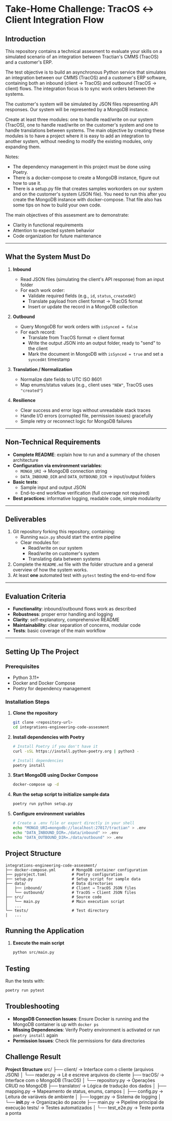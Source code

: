# Take-Home Challenge: TracOS ↔ Client Integration Flow

## Introduction

This repository contains a technical assesment to evaluate your skills on a simulated scenario of an integration between Tractian's CMMS (TracOS) and a customer's ERP.

The test objective is to build an asynchronous Python service that simulates an integration between our CMMS (TracOS) and a customer's ERP software, containing both an inbound (client → TracOS) and outbound (TracOS → client) flows. The integration focus is to sync work orders between the systems.

The customer's system will be simulated by JSON files representing API responses. Our system will be represented by a MongoDB instance.

Create at least three modules: one to handle read/write on our system (TracOS), one to handle read/write on the customer's system and one to handle translations between systems. The main objective by creating these modules is to have a project where it is easy to add an integration to another system, without needing to modify the existing modules, only expanding them.

Notes: 
- The dependency management in this project must be done using Poetry.
- There is a docker-compose to create a MongoDB instance, figure out how to use it.
- There is a setup.py file that creates samples workorders on our system and on the customer's system (JSON file). You need to run this after you create the MongoDB instance with docker-compose. That file also has some tips on how to build your own code.

The main objectives of this assesment are to demonstrate:

- Clarity in functional requirements  
- Attention to expected system behavior  
- Code organization for future maintenance  

---

## What the System Must Do

1. **Inbound**  
   - Read JSON files (simulating the client's API response) from an input folder  
   - For each work order:  
     - Validate required fields (e.g., `id`, `status`, `createdAt`)  
     - Translate payload from client format → TracOS format  
     - Insert or update the record in a MongoDB collection  

2. **Outbound**  
   - Query MongoDB for work orders with `isSynced = false`  
   - For each record:  
     - Translate from TracOS format → client format  
     - Write the output JSON into an output folder, ready to "send" to the client  
     - Mark the document in MongoDB with `isSynced = true` and set a `syncedAt` timestamp  

3. **Translation / Normalization**  
   - Normalize date fields to UTC ISO 8601  
   - Map enums/status values (e.g., client uses `"NEW"`, TracOS uses `"created"`)  

4. **Resilience**  
   - Clear success and error logs without unreadable stack traces  
   - Handle I/O errors (corrupted file, permission issues) gracefully  
   - Simple retry or reconnect logic for MongoDB failures  

---

## Non-Technical Requirements

- **Complete README**: explain how to run and a summary of the chosen architecture
- **Configuration via environment variables**:  
  - `MONGO_URI` → MongoDB connection string  
  - `DATA_INBOUND_DIR` and `DATA_OUTBOUND_DIR` → input/output folders  
- **Basic tests**:  
  - Sample input and output JSON  
  - End-to-end workflow verification (full coverage not required)  
- **Best practices**: informative logging, readable code, simple modularity  

---

## Deliverables

1. Git repository forking this repository, containing:  
   - Running `main.py` should start the entire pipeline  
   - Clear modules for:  
     - Read/write on our system
     - Read/write on customer's system
     - Translating data between systems
2. Complete the `README.md` file with the folder structure and a general overview of how the system works.  
3. At least **one** automated test with `pytest` testing the end-to-end flow  

---
## Evaluation Criteria

- **Functionality**: inbound/outbound flows work as described  
- **Robustness**: proper error handling and logging  
- **Clarity**: self-explanatory, comprehensive README  
- **Maintainability**: clear separation of concerns, modular code  
- **Tests**: basic coverage of the main workflow  

---

## Setting Up The Project

### Prerequisites

- Python 3.11+
- Docker and Docker Compose
- Poetry for dependency management

### Installation Steps

1. **Clone the repository**
   ```bash
   git clone <repository-url>
   cd integrations-engineering-code-assesment
   ```

2. **Install dependencies with Poetry**
   ```bash
   # Install Poetry if you don't have it
   curl -sSL https://install.python-poetry.org | python3 -
   
   # Install dependencies
   poetry install
   ```

3. **Start MongoDB using Docker Compose**
   ```bash
   docker-compose up -d
   ```

4. **Run the setup script to initialize sample data**
   ```bash
   poetry run python setup.py
   ```

5. **Configure environment variables**
   ```bash
   # Create a .env file or export directly in your shell
   echo "MONGO_URI=mongodb://localhost:27017/tractian" > .env
   echo "DATA_INBOUND_DIR=./data/inbound" >> .env
   echo "DATA_OUTBOUND_DIR=./data/outbound" >> .env
   ```

## Project Structure

```
integrations-engineering-code-assesment/
├── docker-compose.yml       # MongoDB container configuration
├── pyproject.toml           # Poetry configuration
├── setup.py                 # Setup script for sample data
├── data/                    # Data directories
│   ├── inbound/             # Client → TracOS JSON files
│   └── outbound/            # TracOS → Client JSON files
├── src/                     # Source code
│   └── main.py              # Main execution script
│   ...
└── tests/                   # Test directory
|   ...
```

## Running the Application

1. **Execute the main script**
   ```bash
   python src/main.py
   ```

## Testing

Run the tests with:
```bash
poetry run pytest
```

## Troubleshooting

- **MongoDB Connection Issues**: Ensure Docker is running and the MongoDB container is up with `docker ps`
- **Missing Dependencies**: Verify Poetry environment is activated or run `poetry install` again
- **Permission Issues**: Check file permissions for data directories


## Challenge Result 

**Project Structure** 
src/
├── client/            → Interface com o cliente (arquivos JSON)
│   └── reader.py      → Lê e escreve arquivos do cliente
├── tracOS/            → Interface com o MongoDB (TracOS)
│   └── repository.py  → Operações CRUD no MongoDB
├── translator/        → Lógica de tradução dos dados
│   ├── mapping.py     → Mapeamento de status, enums, campos
│   ├── config.py      → Leitura de variáveis de ambiente
│   ├── logger.py      → Sistema de logging
│   └── __init__.py    → Organização do pacote
├── main.py            → Pipeline principal de execução
tests/                 → Testes automatizados
│   └── test_e2e.py    → Teste ponta a ponta
